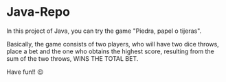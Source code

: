 # Java-Repo

In this project of Java, you can try the game "Piedra, papel o tijeras".

Basically, the game consists of two players, who will have two dice throws, place a bet and the one who obtains the highest score, 
resulting from the sum of the two throws, WINS THE TOTAL BET.

Have fun!! 😉
